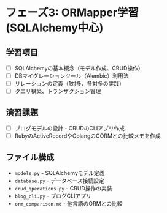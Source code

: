 # フェーズ3: ORMapper学習 (SQLAlchemy中心)

## 学習項目
- [ ] SQLAlchemyの基本概念（モデル作成、CRUD操作）
- [ ] DBマイグレーションツール（Alembic）利用法
- [ ] リレーションの定義（1対多、多対多の実践）
- [ ] クエリ構築、トランザクション管理

## 演習課題
- [ ] ブログモデルの設計・CRUDのCLIアプリ作成
- [ ] RubyのActiveRecordやGolangのGORMとの比較メモを作成

## ファイル構成
- `models.py` - SQLAlchemyモデル定義
- `database.py` - データベース接続設定
- `crud_operations.py` - CRUD操作の実装
- `blog_cli.py` - ブログCLIアプリ
- `orm_comparison.md` - 他言語のORMとの比較
